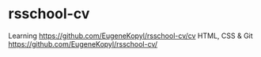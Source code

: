 # rsschool-cv
Learning
https://github.com/EugeneKopyl/rsschool-cv/cv
HTML, CSS & Git
https://github.com/EugeneKopyl/rsschool-cv/
